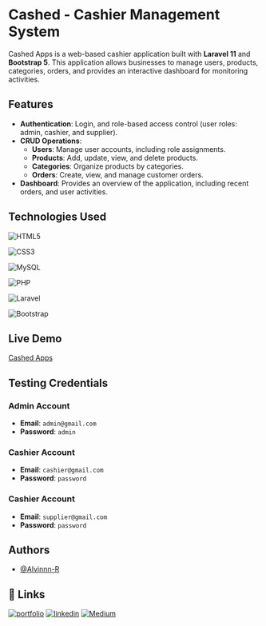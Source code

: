 # Cashed - Cashier Management System

Cashed Apps is a web-based cashier application built with **Laravel 11** and **Bootstrap 5**. This application allows businesses to manage users, products, categories, orders, and provides an interactive dashboard for monitoring activities.


## Features

- **Authentication**: Login, and role-based access control (user roles: admin, cashier, and supplier).
- **CRUD Operations**:
  - **Users**: Manage user accounts, including role assignments.
  - **Products**: Add, update, view, and delete products.
  - **Categories**: Organize products by categories.
  - **Orders**: Create, view, and manage customer orders.
- **Dashboard**: Provides an overview of the application, including recent orders, and user activities.


## Technologies Used
![HTML5](https://img.shields.io/badge/html5-%23E34F26.svg?style=for-the-badge&logo=html5&logoColor=white)

![CSS3](https://img.shields.io/badge/css3-%231572B6.svg?style=for-the-badge&logo=css3&logoColor=white)

![MySQL](https://img.shields.io/badge/mysql-4479A1.svg?style=for-the-badge&logo=mysql&logoColor=white)

![PHP](https://img.shields.io/badge/php-%23777BB4.svg?style=for-the-badge&logo=php&logoColor=white)

![Laravel](https://img.shields.io/badge/laravel-%23FF2D20.svg?style=for-the-badge&logo=laravel&logoColor=white)

![Bootstrap](https://img.shields.io/badge/bootstrap-%238511FA.svg?style=for-the-badge&logo=bootstrap&logoColor=white)

## Live Demo

[Cashed Apps](https://cashed.alvinramatech.com/)


## Testing Credentials

### Admin Account
- **Email**: `admin@gmail.com`
- **Password**: `admin`

### Cashier Account
- **Email**: `cashier@gmail.com`
- **Password**: `password`

### Cashier Account
- **Email**: `supplier@gmail.com`
- **Password**: `password`


## Authors

- [@Alvinnn-R](https://www.github.com/Alvinnn-R)


## 🔗 Links
[![portfolio](https://img.shields.io/badge/my_portfolio-000?style=for-the-badge&logo=ko-fi&logoColor=white)](https://alvinrama.tech.com/)
[![linkedin](https://img.shields.io/badge/linkedin-0A66C2?style=for-the-badge&logo=linkedin&logoColor=white)](www.linkedin.com/in/alvin-rama-saputra)
[![Medium](https://img.shields.io/badge/Medium-12100E?style=for-the-badge&logo=medium&logoColor=white)](https://medium.com/@alvinramasaputra03)

